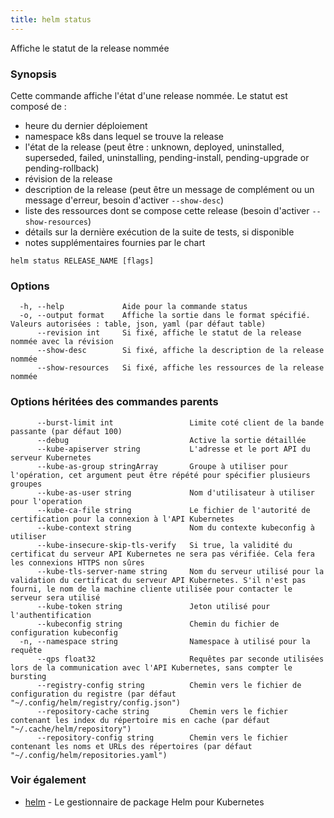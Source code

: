 ```yaml
---
title: helm status
---
```

Affiche le statut de la release nommée

### Synopsis

Cette commande affiche l'état d'une release nommée. 
Le statut est composé de :
- heure du dernier déploiement
- namespace k8s dans lequel se trouve la release
- l'état de la release  (peut être : unknown, deployed, uninstalled, superseded, failed, uninstalling, pending-install, pending-upgrade or pending-rollback)
- révision de la release
- description de la release (peut être un message de complément ou un message d'erreur, besoin d'activer `--show-desc`)
- liste des ressources dont se compose cette release (besoin d'activer `--show-resources`)
- détails sur la dernière exécution de la suite de tests, si disponible
- notes supplémentaires fournies par le chart


```
helm status RELEASE_NAME [flags]
```

### Options

```
  -h, --help             Aide pour la commande status
  -o, --output format    Affiche la sortie dans le format spécifié. Valeurs autorisées : table, json, yaml (par défaut table)
      --revision int     Si fixé, affiche le statut de la release nommée avec la révision
      --show-desc        Si fixé, affiche la description de la release nommée
      --show-resources   Si fixé, affiche les ressources de la release nommée
```

### Options héritées des commandes parents

```
      --burst-limit int                 Limite coté client de la bande passante (par défaut 100)
      --debug                           Active la sortie détaillée
      --kube-apiserver string           L'adresse et le port API du serveur Kubernetes
      --kube-as-group stringArray       Groupe à utiliser pour l'opération, cet argument peut être répété pour spécifier plusieurs groupes
      --kube-as-user string             Nom d'utilisateur à utiliser pour l'operation
      --kube-ca-file string             Le fichier de l'autorité de certification pour la connexion à l'API Kubernetes
      --kube-context string             Nom du contexte kubeconfig à utiliser
      --kube-insecure-skip-tls-verify   Si true, la validité du certificat du serveur API Kubernetes ne sera pas vérifiée. Cela fera les connexions HTTPS non sûres
      --kube-tls-server-name string     Nom du serveur utilisé pour la validation du certificat du serveur API Kubernetes. S'il n'est pas fourni, le nom de la machine cliente utilisée pour contacter le serveur sera utilisé
      --kube-token string               Jeton utilisé pour l'authentification
      --kubeconfig string               Chemin du fichier de configuration kubeconfig
  -n, --namespace string                Namespace à utilisé pour la requête
	  --qps float32                     Requêtes par seconde utilisées lors de la communication avec l'API Kubernetes, sans compter le bursting
      --registry-config string          Chemin vers le fichier de configuration du registre (par défaut "~/.config/helm/registry/config.json")
      --repository-cache string         Chemin vers le fichier contenant les index du répertoire mis en cache (par défaut "~/.cache/helm/repository")
      --repository-config string        Chemin vers le fichier contenant les noms et URLs des répertoires (par défaut "~/.config/helm/repositories.yaml")
```

### Voir également

* [helm](/helm/helm.md) - Le gestionnaire de package Helm pour Kubernetes
